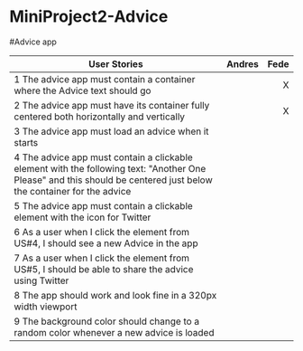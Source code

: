 # MiniProject2-Advice

#Advice app

| User Stories     | Andres | Fede |
| ---------------- | :--: | ---: |
| 1 The advice app must contain a container where the Advice text should go  |     |   X   |
| 2 The advice app must have its container fully centered both horizontally and vertically  |      |  X  |
| 3 The advice app must load an advice when it starts |    |      |
| 4 The advice app must contain a clickable element with the following text: "Another One Please" and this should be centered just below the container for the advice  |     |      |
| 5 The advice app must contain a clickable element with the icon for Twitter  |     |      |
| 6 As a user when I click the element from US#4, I should see a new Advice in the app  |     |      |
| 7 As a user when I click the element from US#5, I should be able to share the advice using Twitter  |     |      |
| 8 The app should work and look fine in a 320px width viewport  |     |      |
| 9 The background color should change to a random color whenever a new advice is loaded |     |      |
